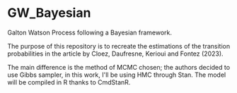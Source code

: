 # GW_Bayesian
Galton Watson Process following a Bayesian framework.

The purpose of this repository is to recreate the estimations of the transition
probabilities in the article by Cloez, Daufresne, Kerioui and Fontez (2023).

The main difference is the method of MCMC chosen; the authors decided to use 
Gibbs sampler, in this work, I'll be using HMC through Stan. The model will be
compiled in R thanks to CmdStanR.
